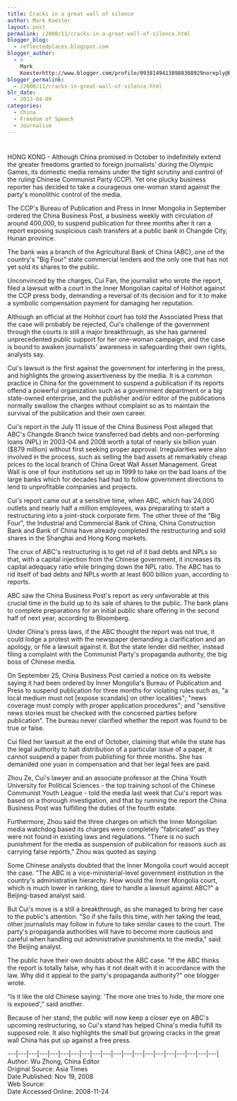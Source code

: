```yaml
---
title: Cracks in a great wall of silence
author: Mark Koester
layout: post
permalink: /2008/11/cracks-in-a-great-wall-of-silence.html
blogger_blog:
  - reflectedplaces.blogspot.com
blogger_author:
  - >
    Mark
    Koesterhttp://www.blogger.com/profile/09381494138988308929noreply@blogger.com
blogger_permalink:
  - /2008/11/cracks-in-great-wall-of-silence.html
blr_date:
  - 2013-04-09
categories:
  - China
  - Freedom of Speech
  - Journalism
---
```

# 

HONG KONG - Although China promised in October to indefinitely extend the greater freedoms granted to foreign journalists' during the Olympic Games, its domestic media remains under the tight scrutiny and control of the ruling Chinese Communist Party (CCP). Yet one plucky business reporter has decided to take a courageous one-woman stand against the party's monolithic control of the media.

The CCP's Bureau of Publication and Press in Inner Mongolia in September ordered the China Business Post, a business weekly with circulation of around 400,000, to suspend publication for three months after it ran a report exposing suspicious cash transfers at a public bank in Changde City, Hunan province.

The bank was a branch of the Agricultural Bank of China (ABC), one of the country's "Big Four" state commercial lenders and the only one that has not yet sold its shares to the public.

Unconvinced by the charges, Cui Fan, the journalist who wrote the report, filed a lawsuit with a court in the Inner Mongolian capital of Hohhot against the CCP press body, demanding a reversal of its decision and for it to make a symbolic compensation payment for damaging her reputation.

Although an official at the Hohhot court has told the Associated Press that the case will probably be rejected, Cui's challenge of the government through the courts is still a major breakthrough, as she has garnered unprecedented public support for her one-woman campaign, and the case is bound to awaken journalists' awareness in safeguarding their own rights, analysts say.

Cui's lawsuit is the first against the government for interfering in the press, and highlights the growing assertiveness by the media. It is a common practice in China for the government to suspend a publication if its reports offend a powerful organization such as a government department or a big state-owned enterprise, and the publisher and/or editor of the publications normally swallow the charges without complaint so as to maintain the survival of the publication and their own career.

Cui's report in the July 11 issue of the China Business Post alleged that ABC's Changde Branch twice transferred bad debts and non-performing loans (NPL) in 2003-04 and 2008 worth a total of nearly six billion yuan ($879 million) without first seeking proper approval. Irregularities were also involved in the process, such as selling the bad assets at remarkably cheap prices to the local branch of China Great Wall Asset Management. Great Wall is one of four institutions set up in 1999 to take on the bad loans of the large banks which for decades had had to follow government directions to lend to unprofitable companies and projects.

Cui's report came out at a sensitive time, when ABC, which has 24,000 outlets and nearly half a million employees, was preparating to start a restructuring into a joint-stock corporate firm. The other three of the "Big Four", the Industrial and Commercial Bank of China, China Construction Bank and Bank of China have already completed the restructuring and sold shares in the Shanghai and Hong Kong markets.

The crux of ABC's restructuring is to get rid of it bad debts and NPLs so that, with a capital injection from the Chinese government, it increases its capital adequacy ratio while bringing down the NPL ratio. The ABC has to rid itself of bad debts and NPLs worth at least 800 billion yuan, according to reports.

ABC saw the China Business Post's report as very unfavorable at this crucial time in the build up to its sale of shares to the public. The bank plans to complete preparations for an initial public share offering in the second half of next year, according to Bloomberg.

Under China's press laws, if the ABC thought the report was not true, it could lodge a protest with the newspaper demanding a clarification and an apology, or file a lawsuit against it. But the state lender did neither, instead filing a complaint with the Communist Party's propaganda authority, the big boss of Chinese media.

On September 25, China Business Post carried a notice on its website saying it had been ordered by Inner Mongolia's Bureau of Publication and Press to suspend publication for three months for violating rules such as, "a local medium must not [expose scandals] on other localities"; "news coverage must comply with proper application procedures"; and "sensitive news stories must be checked with the concerned parties before publication". The bureau never clarified whether the report was found to be true or false.

Cui filed her lawsuit at the end of October, claiming that while the state has the legal authority to halt distribution of a particular issue of a paper, it cannot suspend a paper from publishing for three months. She has demanded one yuan in compensation and that her legal fees are paid.

Zhou Ze, Cui's lawyer and an associate professor at the China Youth University for Political Sciences - the top training school of the Chinese Communist Youth League - told the media last week that Cui's report was based on a thorough investigation, and that by running the report the China Business Post was fulfilling the duties of the fourth estate.

Furthermore, Zhou said the three charges on which the Inner Mongolian media watchdog based its charges were completely "fabricated" as they were not found in existing laws and regulations. "There is no such punishment for the media as suspension of publication for reasons such as carrying false reports," Zhou was quoted as saying.

Some Chinese analysts doubted that the Inner Mongolia court would accept the case. "The ABC is a vice-ministerial-level government institution in the country's administrative hierarchy. How would the Inner Mongolia court, which is much lower in ranking, dare to handle a lawsuit against ABC?" a Beijing-based analyst said.

But Cui's move is a still a breakthrough, as she managed to bring her case to the public's attention. "So if she fails this time, with her taking the lead, other journalists may follow in future to take similar cases to the court. The party's propaganda authorities will have to become more cautious and careful when handling out administrative punishments to the media," said the Beijing analyst.

The public have their own doubts about the ABC case. "If the ABC thinks the report is totally false, why has it not dealt with it in accordance with the law. Why did it appeal to the party's propaganda authority?" one blogger wrote.

"Is it like the old Chinese saying: 'The more one tries to hide, the more one is exposed'," said another.

Because of her stand, the public will now keep a closer eye on ABC's upcoming restructuring, so Cui's stand has helped China's media fulfill its supposed role. It also highlights the small but growing cracks in the great wall China has put up against a free press.

\---|\---|\---|\---|\---|\---|\---|\---|\---|\---|\---|\---|\---|\---|\---|\---|\---|\---|\---|\---|  
Author: Wu Zhong, China Editor  
Original Source: Asia Times  
Date Published: Nov 19, 2008  
Web Source:   
Date Accessed Online: 2008-11-24